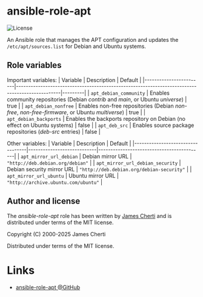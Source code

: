 # ansible-role-apt
![License](https://img.shields.io/github/license/jamescherti/ansible-role-apt)

An Ansible role that manages the APT configuration and updates the `/etc/apt/sources.list` for Debian and Ubuntu systems.

## Role variables

Important variables:
| Variable               | Description                                                                                    | Default |
|------------------------|------------------------------------------------------------------------------------------------|---------|
| `apt_debian_community` | Enables community repositories (Debian *contrib* and *main*, or Ubuntu *universe*)             | true    |
| `apt_debian_nonfree`   | Enables non-free repositories (Debian *non-free*, *non-free-firmware*, or Ubuntu *multiverse*) | true    |
| `apt_debian_backports` | Enables the backports repository on Debian (no effect on Ubuntu systems)                       | false   |
| `apt_deb_src`          | Enables source package repositories (*deb-src* entries)                                        | false   |

Other variables:
| Variable                         | Description                | Default                                   |
|----------------------------------|----------------------------|-------------------------------------------|
| `apt_mirror_url_debian`          | Debian mirror URL          | `"http://deb.debian.org/debian"`          |
| `apt_mirror_url_debian_security` | Debian security mirror URL | `"http://deb.debian.org/debian-security"` |
| `apt_mirror_url_ubuntu`          | Ubuntu mirror URL          | `"http://archive.ubuntu.com/ubuntu"`      |

## Author and license

The *ansible-role-apt* role has been written by [James Cherti](https://www.jamescherti.com/) and is distributed under terms of the MIT license.

Copyright (C) 2000-2025 James Cherti

Distributed under terms of the MIT license.

# Links

- [ansible-role-apt @GitHub](https://github.com/jamescherti/ansible-role-apt)
